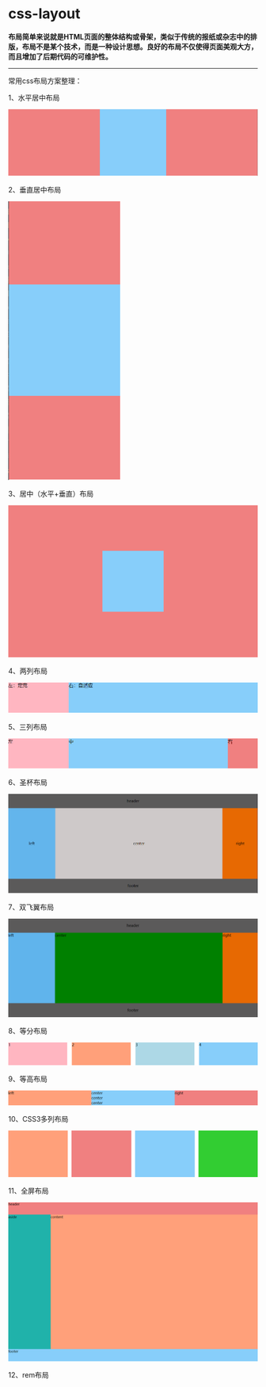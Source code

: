 # css-layout

**布局简单来说就是HTML页面的整体结构或骨架，类似于传统的报纸或杂志中的排版，布局不是某个技术，而是一种设计思想。良好的布局不仅使得页面美观大方，而且增加了后期代码的可维护性。**

---

常用css布局方案整理：

1、水平居中布局

![1588122468296](assets/1588122468296.png)

2、垂直居中布局

![1588122546817](assets/1588122546817.png)

3、居中（水平+垂直）布局

![1588122687558](assets/1588122687558.png)

4、两列布局

![1588122716933](assets/1588122716933.png)

5、三列布局

![1588122744641](assets/1588122744641.png)

6、圣杯布局

![1588122775300](assets/1588122775300.png)

7、双飞翼布局

![1588122801431](assets/1588122801431.png)

8、等分布局

![1588122861074](assets/1588122861074.png)

9、等高布局

![1588122897531](assets/1588122897531.png)

10、CSS3多列布局

![1588122938023](assets/1588122938023.png)

11、全屏布局

![1588122979958](assets/1588122979958.png)

12、rem布局